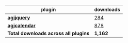 plugin|downloads
------|----------
[**agjjquery**](https://www.npmjs.com/package/agjjquery)|[284](https://www.npmjs.com/package/agjjquery)
[**agjcalendar**](https://www.npmjs.com/package/agjcalendar)|[878](https://www.npmjs.com/package/agjcalendar)
**Total downloads across all plugins**|**1,162**
